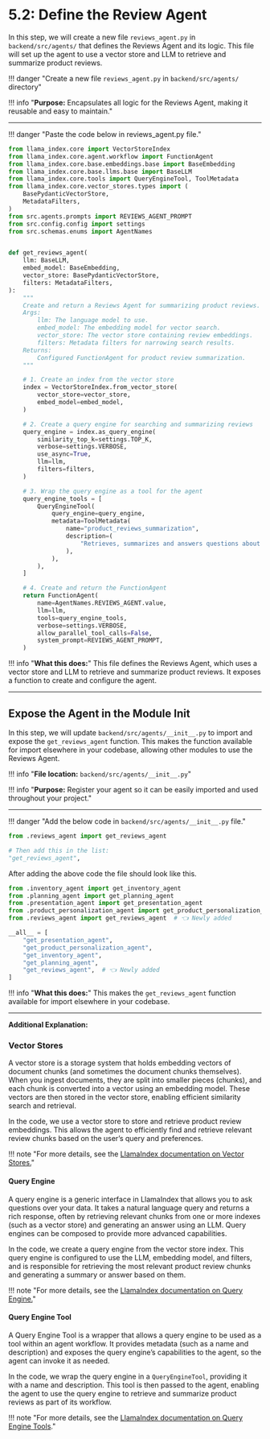# 5.2: Define the Review Agent

In this step, we will create a new file `reviews_agent.py` in `backend/src/agents/` that defines the Reviews Agent and its logic. This file will set up the agent to use a vector store and LLM to retrieve and summarize product reviews.

!!! danger "Create a new file `reviews_agent.py` in `backend/src/agents/` directory"

!!! info "**Purpose:** Encapsulates all logic for the Reviews Agent, making it reusable and easy to maintain."

---

!!! danger "Paste the code below in reviews_agent.py file."

```python
from llama_index.core import VectorStoreIndex
from llama_index.core.agent.workflow import FunctionAgent
from llama_index.core.base.embeddings.base import BaseEmbedding
from llama_index.core.base.llms.base import BaseLLM
from llama_index.core.tools import QueryEngineTool, ToolMetadata
from llama_index.core.vector_stores.types import (
    BasePydanticVectorStore,
    MetadataFilters,
)
from src.agents.prompts import REVIEWS_AGENT_PROMPT
from src.config.config import settings
from src.schemas.enums import AgentNames


def get_reviews_agent(
    llm: BaseLLM,
    embed_model: BaseEmbedding,
    vector_store: BasePydanticVectorStore,
    filters: MetadataFilters,
):
    """
    Create and return a Reviews Agent for summarizing product reviews.
    Args:
        llm: The language model to use.
        embed_model: The embedding model for vector search.
        vector_store: The vector store containing review embeddings.
        filters: Metadata filters for narrowing search results.
    Returns:
        Configured FunctionAgent for product review summarization.
    """

    # 1. Create an index from the vector store
    index = VectorStoreIndex.from_vector_store(
        vector_store=vector_store,
        embed_model=embed_model,
    )

    # 2. Create a query engine for searching and summarizing reviews
    query_engine = index.as_query_engine(
        similarity_top_k=settings.TOP_K,
        verbose=settings.VERBOSE,
        use_async=True,
        llm=llm,
        filters=filters,
    )

    # 3. Wrap the query engine as a tool for the agent
    query_engine_tools = [
        QueryEngineTool(
            query_engine=query_engine,
            metadata=ToolMetadata(
                name="product_reviews_summarization",
                description=(
                    "Retrieves, summarizes and answers questions about customer reviews for a specified product."
                ),
            ),
        ),
    ]

    # 4. Create and return the FunctionAgent
    return FunctionAgent(
        name=AgentNames.REVIEWS_AGENT.value,
        llm=llm,
        tools=query_engine_tools,
        verbose=settings.VERBOSE,
        allow_parallel_tool_calls=False,
        system_prompt=REVIEWS_AGENT_PROMPT,
    )
```

!!! info "**What this does:**"
    This file defines the Reviews Agent, which uses a vector store and LLM to retrieve and summarize product reviews. It exposes a function to create and configure the agent.

---

## Expose the Agent in the Module Init

In this step, we will update `backend/src/agents/__init__.py` to import and expose the `get_reviews_agent` function. This makes the function available for import elsewhere in your codebase, allowing other modules to use the Reviews Agent.

!!! info "**File location:** `backend/src/agents/__init__.py`"

!!! info "**Purpose:** Register your agent so it can be easily imported and used throughout your project."

---

!!! danger "Add the below code in `backend/src/agents/__init__.py` file."

```python
from .reviews_agent import get_reviews_agent

# Then add this in the list:
"get_reviews_agent",
```

After adding the above code the file should look like this.

```python
from .inventory_agent import get_inventory_agent
from .planning_agent import get_planning_agent
from .presentation_agent import get_presentation_agent
from .product_personalization_agent import get_product_personalization_agent
from .reviews_agent import get_reviews_agent  # 👈 Newly added

__all__ = [
    "get_presentation_agent",
    "get_product_personalization_agent",
    "get_inventory_agent",
    "get_planning_agent",
    "get_reviews_agent",  # 👈 Newly added
]
```

!!! info "**What this does:**"
    This makes the `get_reviews_agent` function available for import elsewhere in your codebase.

---

**Additional Explanation:**

### Vector Stores

A vector store is a storage system that holds embedding vectors of document chunks (and sometimes the document chunks themselves). When you ingest documents, they are split into smaller pieces (chunks), and each chunk is converted into a vector using an embedding model. These vectors are then stored in the vector store, enabling efficient similarity search and retrieval.

In the code, we use a vector store to store and retrieve product review embeddings. This allows the agent to efficiently find and retrieve relevant review chunks based on the user’s query and preferences.

!!! note "For more details, see the [LlamaIndex documentation on Vector Stores.](https://docs.llamaindex.ai/en/stable/module_guides/storing/vector_stores/)"

#### Query Engine

A query engine is a generic interface in LlamaIndex that allows you to ask questions over your data. It takes a natural language query and returns a rich response, often by retrieving relevant chunks from one or more indexes (such as a vector store) and generating an answer using an LLM. Query engines can be composed to provide more advanced capabilities.

In the code, we create a query engine from the vector store index. This query engine is configured to use the LLM, embedding model, and filters, and is responsible for retrieving the most relevant product review chunks and generating a summary or answer based on them.

!!! note "For more details, see the [LlamaIndex documentation on Query Engine.](https://docs.llamaindex.ai/en/stable/module_guides/deploying/query_engine/)"

#### Query Engine Tool

A Query Engine Tool is a wrapper that allows a query engine to be used as a tool within an agent workflow. It provides metadata (such as a name and description) and exposes the query engine’s capabilities to the agent, so the agent can invoke it as needed.

In the code, we wrap the query engine in a `QueryEngineTool`, providing it with a name and description. This tool is then passed to the agent, enabling the agent to use the query engine to retrieve and summarize product reviews as part of its workflow.

!!! note "For more details, see the [LlamaIndex documentation on Query Engine Tools](https://docs.llamaindex.ai/en/stable/examples/agent/openai_agent_with_query_engine/)."
